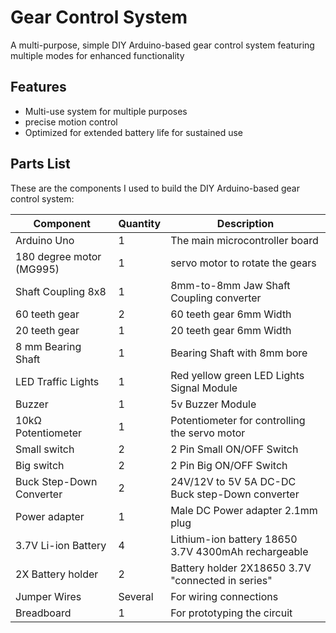 # Gear Control System
A multi-purpose, simple DIY Arduino-based gear control system featuring multiple modes for enhanced functionality

## Features
- Multi-use system for multiple purposes
- precise motion control
- Optimized for extended battery life for sustained use

## Parts List
These are the components I used to build the DIY Arduino-based gear control system:

| Component                 | Quantity | Description                                      |
|---------------------------|----------|--------------------------------------------------|
| Arduino Uno               | 1        | The main microcontroller board                   |
| 180 degree motor (MG995)  | 1        | servo motor to rotate the gears                  |
| Shaft Coupling 8x8        | 1        | 8mm-to-8mm Jaw Shaft Coupling converter          |
| 60 teeth gear             | 2        | 60 teeth gear 6mm Width                          |
| 20 teeth gear             | 1        | 20 teeth gear 6mm Width                          |
| 8 mm Bearing Shaft        | 1        | Bearing Shaft with 8mm bore                      |
| LED Traffic Lights        | 1        | Red yellow green LED Lights Signal Module        |
| Buzzer                    | 1        | 5v Buzzer Module                                 |
| 10kΩ Potentiometer        | 1        | Potentiometer for controlling the servo motor    |
| Small switch              | 2        | 2 Pin Small ON/OFF Switch                        |
| Big switch                | 2        | 2 Pin Big ON/OFF Switch                          |
| Buck Step-Down Converter  | 2        | 24V/12V to 5V 5A DC-DC Buck step-Down converter  |
| Power adapter             | 1        | Male DC Power adapter 2.1mm plug                 |
| 3.7V Li-ion Battery       | 4        | Lithium-ion battery 18650 3.7V 4300mAh rechargeable|
| 2X Battery holder         | 2        | Battery holder 2X18650 3.7V "connected in series"|
| Jumper Wires              | Several  | For wiring connections                           |
| Breadboard                | 1        | For prototyping the circuit                      |
